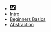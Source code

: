 <!-- docs/_sidebar.md -->

* [![AC](assets/ac-logo-sm.png "Abstract Code")](README.md)
* [Intro](README.md)
* [Beginners Basics](BASICS.md)
* [Abstraction](ABSTRACTION.md)

<!--

* [Abstract Development](BEYOND-CODE.md)
* [About Abstract Code](ABSTRACT-CODE.md)

* [Language Guide](LANGUAGE-GUIDE.md)
* [Build something](DOCUMENTATION.md)

* [About](ABOUT.md)
-->